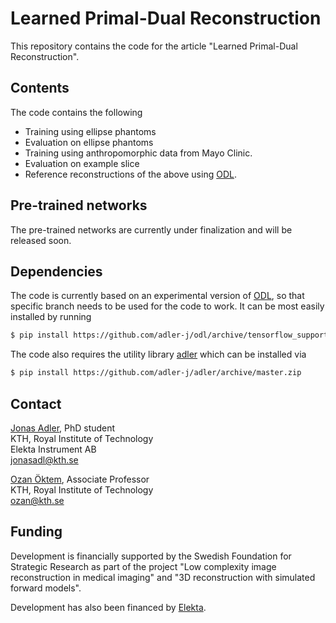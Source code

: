 Learned Primal-Dual Reconstruction
==================================

This repository contains the code for the article "Learned Primal-Dual Reconstruction".

Contents
--------
The code contains the following

* Training using ellipse phantoms
* Evaluation on ellipse phantoms
* Training using anthropomorphic data from Mayo Clinic.
* Evaluation on example slice
* Reference reconstructions of the above using [ODL](https://github.com/odlgroup/odl).

Pre-trained networks
--------------------
The pre-trained networks are currently under finalization and will be released soon.

Dependencies
------------
The code is currently based on an experimental version of [ODL](https://github.com/odlgroup/odl/pull/972), so that specific branch needs to be used for the code to work. It can be most easily installed by running 

```bash
$ pip install https://github.com/adler-j/odl/archive/tensorflow_support.zip
```

The code also requires the utility library [adler](https://github.com/adler-j/adler) which can be installed via

```bash
$ pip install https://github.com/adler-j/adler/archive/master.zip
```

Contact
-------
[Jonas Adler](https://www.kth.se/profile/jonasadl), PhD student  
KTH, Royal Institute of Technology  
Elekta Instrument AB  
jonasadl@kth.se

[Ozan Öktem](https://www.kth.se/profile/ozan), Associate Professor  
KTH, Royal Institute of Technology  
ozan@kth.se

Funding
-------
Development is financially supported by the Swedish Foundation for Strategic Research as part of the project "Low complexity image reconstruction in medical imaging" and "3D reconstruction with simulated forward models".

Development has also been financed by [Elekta](https://www.elekta.com/).
